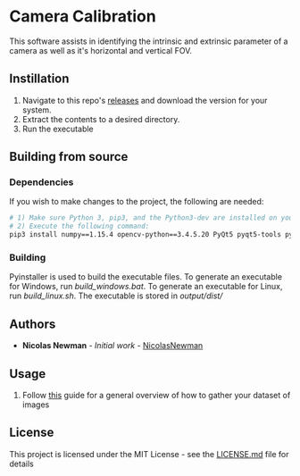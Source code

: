 # Camera Calibration
This software assists in identifying the intrinsic and extrinsic parameter of a camera as well as it's horizontal and vertical FOV. 

## Instillation
1) Navigate to this repo's [releases](https://github.com/FRCTeam4500/RoboHound_Utilities/releases) and download the version for your system.
2) Extract the contents to a desired directory.
3) Run the executable

## Building from source

### Dependencies
If you wish to make changes to the project, the following are needed:
```sh
# 1) Make sure Python 3, pip3, and the Python3-dev are installed on your OS
# 2) Execute the following command:
pip3 install numpy==1.15.4 opencv-python==3.4.5.20 PyQt5 pyqt5-tools pyinstaller
```

### Building
Pyinstaller is used to build the executable files. To generate an executable for Windows, run *build_windows.bat*. To generate an executable for Linux, run *build_linux.sh*. The executable is stored in *output/dist/*

## Authors

* **Nicolas Newman** - *Initial work* - [NicolasNewman](https://github.com/NicolasNewman)

## Usage
1) Follow [this](https://opencv-python-tutroals.readthedocs.io/en/latest/py_tutorials/py_calib3d/py_calibration/py_calibration.html) guide for a general overview of how to gather your dataset of images

## License

This project is licensed under the MIT License - see the [LICENSE.md](../LICENSE.md) file for details